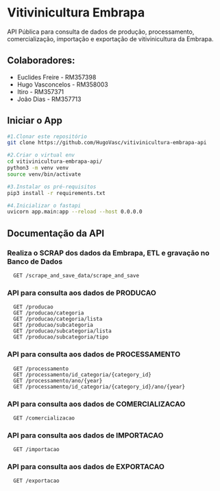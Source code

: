 
# Vitivinicultura Embrapa

API Pública para consulta de dados de produção, processamento, comercialização, importação e exportação de vitivinicultura da Embrapa.

## Colaboradores:

- Euclides Freire - RM357398
- Hugo Vasconcelos - RM358003
- Itiro - RM357371
- João Dias - RM357713

## Iniciar o App
```bash
#1.Clonar este repositório
git clone https://github.com/HugoVasc/vitivinicultura-embrapa-api

#2.Criar o virtual env
cd vitivinicultura-embrapa-api/
python3 -m venv venv
source venv/bin/activate

#3.Instalar os pré-requisitos
pip3 install -r requirements.txt

#4.Inicializar o fastapi
uvicorn app.main:app --reload --host 0.0.0.0
```

## Documentação da API

### Realiza o **SCRAP** dos dados da Embrapa, ETL e gravação no Banco de Dados

```http
  GET /scrape_and_save_data/scrape_and_save
```

### API para consulta aos dados de **PRODUCAO**

```http
  GET /producao
  GET /producao/categoria
  GET /producao/categoria/lista
  GET /producao/subcategoria
  GET /producao/subcategoria/lista
  GET /producao/subcategoria/tipo
```

### API para consulta aos dados de **PROCESSAMENTO**

```http
  GET /processamento
  GET /processamento/id_categoria/{category_id}
  GET /processamento/ano/{year}
  GET /processamento/id_categoria/{category_id}/ano/{year}
```

### API para consulta aos dados de **COMERCIALIZACAO**

```http
  GET /comercializacao
```

### API para consulta aos dados de **IMPORTACAO**

```http
  GET /importacao
```

### API para consulta aos dados de **EXPORTACAO**

```http
  GET /exportacao
```